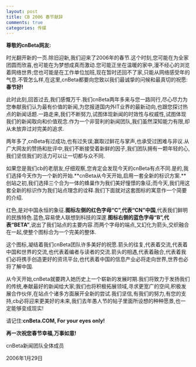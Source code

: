 ```yaml
---
layout: post
title: CB 2006 春节献辞
comments: true
categories: 传媒
---
```

**尊敬的cnBeta网友:**

时光翻开新的一页.除旧迎新,我们迎来了2006年的春节.这个时刻,您可能在为全家团圆而欣喜,也可能在为梦想成真而激动.您可能正坐在温暖的家中,漫不经心的浏览着网络世界;您也可能是在工作单位加班,现在暂时还回不了家,只能从网络感受年的气息.不管怎么样,在这里,cnBeta都要向您致以我们最诚挚的问候和最真切的祝愿:**春节好!**

此时此刻,回首过去,我们感慨万千.我们cnBeta两年多来与您一路同行,尽心尽力为您奉献我们认为最有价值的新闻,为您报道国内外IT业界的最新动向,也跟您探讨热点的新闻话题.一路走来,我们不断努力,试图体现新闻的时效性与权威性,试图体现我们的新闻取向和价值观念.作为一个非营利的新闻团队,我们虽然深知能力有限,却从未放弃过对完美的追求.

两年多了,cnBeta有过成功,也有过失误;赢取过鲜花与掌声,也承受过困难与非议.从广大网友的赞扬和批评中,我们不断接受着新鲜的因子,我们团队拥有一颗年轻的心,我们坚信我们的活力可以让一切都与众不同.

如果您是我们cb的老朋友,仔细观察,您肯定会发现今天的cnBeta有点不同.是的,我们选择今天作为一个新的开始.**cnBeta从今天开始,启用一套全新的标识方案.**创站之初,我们选择三个合为一体的蜂巢作为我们美好憧憬的象征;而今天,我们用这套全新的标识作为我们站点理念的诠释.我们下面就对这套图标的寓意作一个简要的介绍.

红色,是对中国永恒的象征.**图标左侧的红色字母“C”,代表“CN”中国**,代表我们鲜明的民族特色.蓝色,容易使人联想到科技的深邃.**图标右侧的蓝色字母“B”,代表“BETA”**,说出了我们站点的主要内容.而两个字母的端点,又幻化为箭头,交织融合在一起,使整个图标合为一个完美的整体.

这个图标,凝结着我们cnBeta团队许多美好的祝愿.箭头的往复,代表着交流,代表着中国和世界的交流,也代表着编者与读者的交流.箭头的相遇,代表着融合,代表着我们必将携手创造更好的资讯平台,也代表着中国的信息产业必将走向世界,世界也必将了解中国.

从今天开始,cnBeta就要跨入她历史上一个崭新的发展时期.我们将致力于发扬我们的传统,奉献最好的新闻给大家;我们也将积极拓展领域,寻求更宽广的空间,积极发展合作伙伴,在站点个诸多方面展开全新的尝试.我们坚信,有我们的努力,有您的支持,cb必将迎来更美好的未来,我们去年愚人节的帖子里面所设想的种种愿景,也一定能够变成现实!

请记住:**cnBeta.COM, For your eyes only!**

**再一次祝您春节幸福,万事如意!**

cnBeta新闻团队全体成员

2006年1月29日